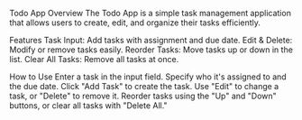 Todo App
Overview
The Todo App is a simple task management application that allows users to create, edit, and organize their tasks efficiently.

Features
Task Input: Add tasks with assignment and due date.
Edit & Delete: Modify or remove tasks easily.
Reorder Tasks: Move tasks up or down in the list.
Clear All Tasks: Remove all tasks at once.

How to Use
Enter a task in the input field.
Specify who it's assigned to and the due date.
Click "Add Task" to create the task.
Use "Edit" to change a task, or "Delete" to remove it.
Reorder tasks using the "Up" and "Down" buttons, or clear all tasks with "Delete All."
